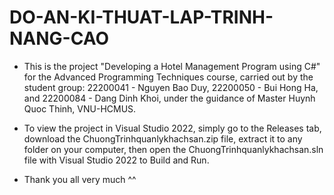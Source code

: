 # DO-AN-KI-THUAT-LAP-TRINH-NANG-CAO

- This is the project "Developing a Hotel Management Program using C#" for the Advanced Programming Techniques course, carried out by the student group: 22200041 - Nguyen Bao Duy, 22200050 - Bui Hong Ha, and 22200084 - Dang Dinh Khoi, under the guidance of Master Huynh Quoc Thinh, VNU-HCMUS.
  
- To view the project in Visual Studio 2022, simply go to the Releases tab, download the ChuongTrinhquanlykhachsan.zip file, extract it to any folder on your computer, then open the ChuongTrinhquanlykhachsan.sln file with Visual Studio 2022 to Build and Run.

- Thank you all very much ^^
